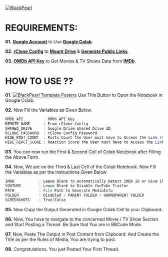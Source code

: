 [![BlackPearl](https://i.imgur.com/Vz0uo7C.png)](https://blackpearl.biz)

# REQUIREMENTS:

**01.** <a href="https://accounts.google.com/signup">**Google Account**</a> to Use <a href="https://colab.research.google.com/">**Google Colab**</a>.

**02.** <a href="https://rclone.org/commands/rclone_config/">**rClone Config**</a> to <a href="https://rclone.org/commands/rclone_mount/">**Mount Drive**</a> & <a href="https://rclone.org/commands/rclone_link/">**Generate Public Links**</a>.

**03.** <a href="http://www.omdbapi.com/apikey.aspx">**OMDb API Key**</a> to Get Movies & TV Shows Data from <a href="https://www.imdb.com">**IMDb**</a>.

# HOW TO USE ??

**01.** [![BlackPearl Template Posters](https://colab.research.google.com/assets/colab-badge.svg)](https://colab.research.google.com/github/InspectorWilliamHenderson/BlackPearl-Template-Posters/blob/main/BlackPearl%20Template%20Posters.ipynb) Use This Button to Open the Notebook in Google Colab.

**02.** Now Fill the Variables as Given Below.

```javascript
OMDb_API         : OMDb API Key
REMOTE_NAME      : From rClone Config
SHARED_DRIVE     : Google Drive Shared Drive ID
RCLONE_PASSWORD  : rClone Config Password
HIDE_POST_COUNT  : Posts Count the User must have to Access the Link (0 to Disable)
HIDE_REACT_SCORE : Reaction Score the User must have to Access the Link (0 to Disable)
```

**03.** You can now run the First & Second Cell of Colab Notebook after Filling the Above Form.

**04.** Now, We are on the Third & Last Cell of the Colab Notebook. Now Fill the Variables as per the Instructions Given Below.

```javascript
IMDB           : Leave Blank to Automatically Detect IMDb ID or Give IMDb Link for Manual Override 
YOUTUBE        : Leave Blank to Disable YouTube Trailer
PATH           : File Path to Generate MediaInfo
FOLDER         : Disabled / PARENT FOLDER / GRANDPARENT FOLDER
SCREENSHOTS    : True/False
```

**05.** Now Copy the Output Generated in Google Colab Cell to your Clipboard.

**06.** Now, You have to navigate to the concerned Movie / TV Show Section and Start Posting a Thread. Be Sure that You are in BBCode Mode. 

**07.** Now, Paste The Output in Post Content from Clipboard. And Create the Title as per the Rules of Media, You are trying to post.

**08.** Congratulations, You just Posted Your First Thread.

